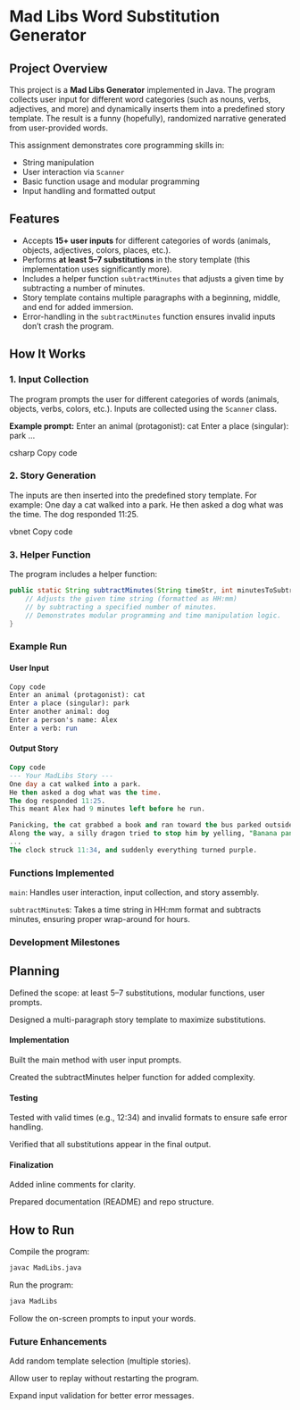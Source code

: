 # Mad Libs Word Substitution Generator

## Project Overview
This project is a **Mad Libs Generator** implemented in Java. The program collects user input for different word categories (such as nouns, verbs, adjectives, and more) and dynamically inserts them into a predefined story template. The result is a funny (hopefully), randomized narrative generated from user-provided words.

This assignment demonstrates core programming skills in:
- String manipulation
- User interaction via `Scanner`
- Basic function usage and modular programming
- Input handling and formatted output


## Features
- Accepts **15+ user inputs** for different categories of words (animals, objects, adjectives, colors, places, etc.).
- Performs **at least 5–7 substitutions** in the story template (this implementation uses significantly more).
- Includes a helper function `subtractMinutes` that adjusts a given time by subtracting a number of minutes.
- Story template contains multiple paragraphs with a beginning, middle, and end for added immersion.
- Error-handling in the `subtractMinutes` function ensures invalid inputs don’t crash the program.

## How It Works

### 1. Input Collection
The program prompts the user for different categories of words (animals, objects, verbs, colors, etc.). Inputs are collected using the `Scanner` class.

**Example prompt:**
Enter an animal (protagonist): cat
Enter a place (singular): park
...

csharp
Copy code

### 2. Story Generation
The inputs are then inserted into the predefined story template. For example:
One day a cat walked into a park.
He then asked a dog what was the time.
The dog responded 11:25.

vbnet
Copy code

### 3. Helper Function
The program includes a helper function:

```java
public static String subtractMinutes(String timeStr, int minutesToSubtract) {
    // Adjusts the given time string (formatted as HH:mm)
    // by subtracting a specified number of minutes.
    // Demonstrates modular programming and time manipulation logic.
}
```

### Example Run
#### User Input

``` mathematica
Copy code
Enter an animal (protagonist): cat
Enter a place (singular): park
Enter another animal: dog
Enter a person's name: Alex
Enter a verb: run
```
#### Output Story

``` sql
Copy code
--- Your MadLibs Story ---
One day a cat walked into a park.
He then asked a dog what was the time.
The dog responded 11:25.
This meant Alex had 9 minutes left before he run.

Panicking, the cat grabbed a book and ran toward the bus parked outside.
Along the way, a silly dragon tried to stop him by yelling, "Banana pancakes!"
...
The clock struck 11:34, and suddenly everything turned purple.
```
### Functions Implemented
`main`: Handles user interaction, input collection, and story assembly.

`subtractMinute`s: Takes a time string in HH:mm format and subtracts minutes, ensuring proper wrap-around for hours.

### Development Milestones
## Planning

Defined the scope: at least 5–7 substitutions, modular functions, user prompts.

Designed a multi-paragraph story template to maximize substitutions.

#### Implementation

Built the main method with user input prompts.

Created the subtractMinutes helper function for added complexity.

#### Testing

Tested with valid times (e.g., 12:34) and invalid formats to ensure safe error handling.

Verified that all substitutions appear in the final output.

#### Finalization

Added inline comments for clarity.

Prepared documentation (README) and repo structure.

## How to Run
Compile the program:

```bash
javac MadLibs.java
```
Run the program:
```bash
java MadLibs
```
Follow the on-screen prompts to input your words.


### Future Enhancements
Add random template selection (multiple stories).

Allow user to replay without restarting the program.

Expand input validation for better error messages.
